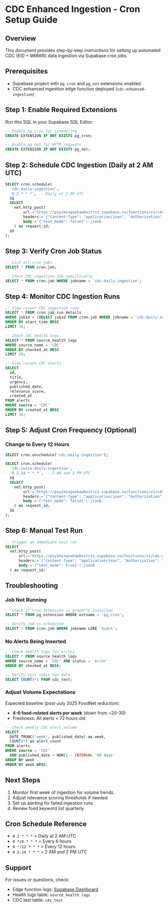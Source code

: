 # CDC Enhanced Ingestion - Cron Setup Guide

## Overview
This document provides step-by-step instructions for setting up automated CDC (EID + MMWR) data ingestion via Supabase cron jobs.

## Prerequisites
- Supabase project with `pg_cron` and `pg_net` extensions enabled
- CDC enhanced ingestion edge function deployed (`cdc-enhanced-ingestion`)

## Step 1: Enable Required Extensions

Run this SQL in your Supabase SQL Editor:

```sql
-- Enable pg_cron for scheduling
CREATE EXTENSION IF NOT EXISTS pg_cron;

-- Enable pg_net for HTTP requests
CREATE EXTENSION IF NOT EXISTS pg_net;
```

## Step 2: Schedule CDC Ingestion (Daily at 2 AM UTC)

```sql
SELECT cron.schedule(
  'cdc-daily-ingestion',
  '0 2 * * *', -- Daily at 2 AM UTC
  $$
  SELECT
    net.http_post(
        url:='https://piyikxxgoekawboitrzz.supabase.co/functions/v1/cdc-enhanced-ingestion',
        headers:='{"Content-Type": "application/json", "Authorization": "Bearer eyJhbGciOiJIUzI1NiIsInR5cCI6IkpXVCJ9.eyJpc3MiOiJzdXBhYmFzZSIsInJlZiI6InBpeWlreHhnb2VrYXdib2l0cnp6Iiwicm9sZSI6ImFub24iLCJpYXQiOjE3NTI5MDM2MjUsImV4cCI6MjA2ODQ3OTYyNX0.YfgCG-BorBSfyXk4MdIxko9AHT4-ef0MfO24rCpjy94"}'::jsonb,
        body:='{"test_mode": false}'::jsonb
    ) as request_id;
  $$
);
```

## Step 3: Verify Cron Job Status

```sql
-- List all cron jobs
SELECT * FROM cron.job;

-- Check CDC ingestion job specifically
SELECT * FROM cron.job WHERE jobname = 'cdc-daily-ingestion';
```

## Step 4: Monitor CDC Ingestion Runs

```sql
-- View recent CDC ingestion runs
SELECT * FROM cron.job_run_details 
WHERE jobid = (SELECT jobid FROM cron.job WHERE jobname = 'cdc-daily-ingestion')
ORDER BY start_time DESC 
LIMIT 10;

-- Check CDC health logs
SELECT * FROM source_health_logs 
WHERE source_name = 'CDC' 
ORDER BY checked_at DESC 
LIMIT 20;

-- View recent CDC alerts
SELECT 
  id, 
  title, 
  urgency, 
  published_date, 
  relevance_score,
  created_at
FROM alerts 
WHERE source = 'CDC' 
ORDER BY created_at DESC 
LIMIT 10;
```

## Step 5: Adjust Cron Frequency (Optional)

### Change to Every 12 Hours
```sql
SELECT cron.unschedule('cdc-daily-ingestion');

SELECT cron.schedule(
  'cdc-twice-daily-ingestion',
  '0 2,14 * * *', -- 2 AM and 2 PM UTC
  $$
  SELECT
    net.http_post(
        url:='https://piyikxxgoekawboitrzz.supabase.co/functions/v1/cdc-enhanced-ingestion',
        headers:='{"Content-Type": "application/json", "Authorization": "Bearer eyJhbGciOiJIUzI1NiIsInR5cCI6IkpXVCJ9.eyJpc3MiOiJzdXBhYmFzZSIsInJlZiI6InBpeWlreHhnb2VrYXdib2l0cnp6Iiwicm9sZSI6ImFub24iLCJpYXQiOjE3NTI5MDM2MjUsImV4cCI6MjA2ODQ3OTYyNX0.YfgCG-BorBSfyXk4MdIxko9AHT4-ef0MfO24rCpjy94"}'::jsonb,
        body:='{"test_mode": false}'::jsonb
    ) as request_id;
  $$
);
```

## Step 6: Manual Test Run

```sql
-- Trigger an immediate test run
SELECT
  net.http_post(
      url:='https://piyikxxgoekawboitrzz.supabase.co/functions/v1/cdc-enhanced-ingestion',
      headers:='{"Content-Type": "application/json", "Authorization": "Bearer eyJhbGciOiJIUzI1NiIsInR5cCI6IkpXVCJ9.eyJpc3MiOiJzdXBhYmFzZSIsInJlZiI6InBpeWlreHhnb2VrYXdib2l0cnp6Iiwicm9sZSI6ImFub24iLCJpYXQiOjE3NTI5MDM2MjUsImV4cCI6MjA2ODQ3OTYyNX0.YfgCG-BorBSfyXk4MdIxko9AHT4-ef0MfO24rCpjy94"}'::jsonb,
      body:='{"test_mode": true}'::jsonb
  ) as request_id;
```

## Troubleshooting

### Job Not Running
```sql
-- Check if cron extension is properly installed
SELECT * FROM pg_extension WHERE extname = 'pg_cron';

-- Verify job is scheduled
SELECT * FROM cron.job WHERE jobname LIKE '%cdc%';
```

### No Alerts Being Inserted
```sql
-- Check health logs for errors
SELECT * FROM source_health_logs 
WHERE source_name = 'CDC' AND status = 'error' 
ORDER BY checked_at DESC;

-- Verify test table has data
SELECT COUNT(*) FROM cdc_test;
```

### Adjust Volume Expectations
Expected baseline (post-July 2025 FoodNet reduction):
- **4-6 food-related alerts per week** (down from ~20-30)
- Freshness: All alerts < 72 hours old

```sql
-- Check weekly CDC alert volume
SELECT 
  DATE_TRUNC('week', published_date) as week,
  COUNT(*) as alert_count
FROM alerts 
WHERE source = 'CDC' 
  AND published_date > NOW() - INTERVAL '90 days'
GROUP BY week
ORDER BY week DESC;
```

## Next Steps
1. Monitor first week of ingestion for volume trends
2. Adjust relevance scoring thresholds if needed
3. Set up alerting for failed ingestion runs
4. Review food keyword list quarterly

## Cron Schedule Reference
- `0 2 * * *` = Daily at 2 AM UTC
- `0 */6 * * *` = Every 6 hours
- `0 */12 * * *` = Every 12 hours
- `0 2,14 * * *` = 2 AM and 2 PM UTC

## Support
For issues or questions, check:
- Edge function logs: [Supabase Dashboard](https://supabase.com/dashboard/project/piyikxxgoekawboitrzz/functions/cdc-enhanced-ingestion/logs)
- Health logs table: `source_health_logs`
- CDC test table: `cdc_test`
